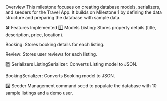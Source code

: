  Overview
This milestone focuses on creating database models, serializers, and seeders for the Travel App.
It builds on Milestone 1 by defining the data structure and preparing the database with sample data.

🛠️ Features Implemented
1️⃣ Models
Listing: Stores property details (title, description, price, location).

Booking: Stores booking details for each listing.

Review: Stores user reviews for each listing.

2️⃣ Serializers
ListingSerializer: Converts Listing model to JSON.

BookingSerializer: Converts Booking model to JSON.

3️⃣ Seeder
Management command seed to populate the database with 10 sample listings and a demo user.